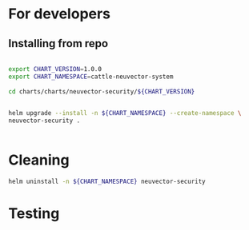 # For developers
 
## Installing from repo
 
```bash 
 
export CHART_VERSION=1.0.0
export CHART_NAMESPACE=cattle-neuvector-system
 
cd charts/charts/neuvector-security/${CHART_VERSION} 

 
helm upgrade --install -n ${CHART_NAMESPACE} --create-namespace \ 
neuvector-security .  
 
``` 
# Cleaning

```bash
helm uninstall -n ${CHART_NAMESPACE} neuvector-security

```


# Testing

```bash

```
